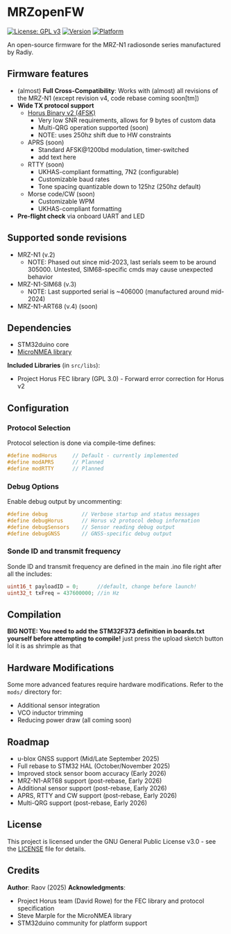 # MRZopenFW

[![License: GPL v3](https://img.shields.io/badge/License-GPLv3-blue.svg)](https://www.gnu.org/licenses/gpl-3.0)
[![Version](https://img.shields.io/badge/Version-0.069a-orange.svg)](https://github.com/DJRaov/MRZopenFW)
[![Platform](https://img.shields.io/badge/Platform-STM32F373-green.svg)](https://www.st.com/en/microcontrollers-microprocessors/stm32f373.html)

An open-source firmware for the MRZ-N1 radiosonde series manufactured by Radiy.

## Firmware features
- (almost) **Full Cross-Compatibility**: Works with (almost) all revisions of the MRZ-N1 (except revision v4, code rebase coming soon[tm])
- **Wide TX protocol support**
  * [Horus Binary v2 (4FSK)](https://github.com/projecthorus/horusdemodlib/wiki)
    * Very low SNR requirements, allows for 9 bytes of custom data
    * Multi-QRG operation supported (soon)
    * NOTE: uses 250hz shift due to HW constraints
  * APRS (soon)
    * Standard AFSK@1200bd modulation, timer-switched
    * add text here
  * RTTY (soon)
    * UKHAS-compliant formatting, 7N2 (configurable)
    * Customizable baud rates
    * Tone spacing quantizable down to 125hz (250hz default)
  * Morse code/CW (soon)
    * Customizable WPM
    * UKHAS-compliant formatting
- **Pre-flight check** via onboard UART and LED

## Supported sonde revisions
- MRZ-N1 (v.2)
  * NOTE: Phased out since mid-2023, last serials seem to be around 305000. Untested, SIM68-specific cmds may cause unexpected behavior
- MRZ-N1-SIM68 (v.3)
  * NOTE: Last supported serial is ~406000 (manufactured around mid-2024)
- MRZ-N1-ART68 (v.4) (soon)

## Dependencies
- STM32duino core
- [MicroNMEA library](https://github.com/stevemarple/MicroNMEA)

**Included Libraries** (in `src/libs`):
- Project Horus FEC library (GPL 3.0) - Forward error correction for Horus v2

## Configuration

### Protocol Selection
Protocol selection is done via compile-time defines:
```cpp
#define modHorus     // Default - currently implemented
#define modAPRS      // Planned
#define modRTTY      // Planned
```

### Debug Options
Enable debug output by uncommenting:
```cpp
#define debug           // Verbose startup and status messages
#define debugHorus      // Horus v2 protocol debug information
#define debugSensors    // Sensor reading debug output
#define debugGNSS       // GNSS-specific debug output
```

### Sonde ID and transmit frequency
Sonde ID and transmit frequency are defined in the main .ino file right after all the includes:
```cpp
uint16_t payloadID = 0;      //default, change before launch!
uint32_t txFreq = 437600000; //in Hz
```

## Compilation
**BIG NOTE: You need to add the STM32F373 definition in boards.txt yourself before attempting to compile!**
just press the upload sketch button lol
it is as shrimple as that

## Hardware Modifications
Some more advanced features require hardware modifications. Refer to the `mods/` directory for:
- Additional sensor integration
- VCO inductor trimming
- Reducing power draw
(all coming soon)

## Roadmap
- u-blox GNSS support (Mid/Late September 2025)
- Full rebase to STM32 HAL (October/November 2025)
- Improved stock sensor boom accuracy (Early 2026)
- MRZ-N1-ART68 support (post-rebase, Early 2026)
- Additional sensor support (post-rebase, Early 2026)
- APRS, RTTY and CW support (post-rebase, Early 2026)
- Multi-QRG support (post-rebase, Early 2026)

## License
This project is licensed under the GNU General Public License v3.0 - see the [LICENSE](LICENSE) file for details.

## Credits
**Author**: Raov (2025)
**Acknowledgments**:
- Project Horus team (David Rowe) for the FEC library and protocol specification
- Steve Marple for the MicroNMEA library
- STM32duino community for platform support
